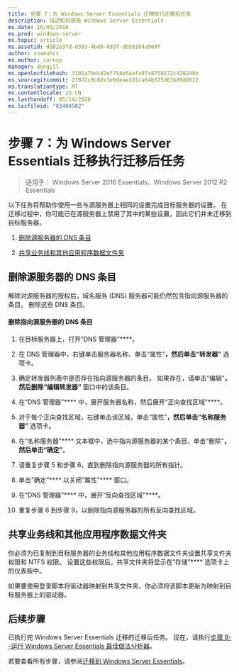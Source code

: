 ```yaml
---
title: 步骤 7：为 Windows Server Essentials 迁移执行迁移后任务
description: 描述如何使用 Windows Server Essentials
ms.date: 10/03/2016
ms.prod: windows-server
ms.topic: article
ms.assetid: d382e3fd-d393-4bd0-883f-db50104a969f
author: nnamuhcs
ms.author: coreyp
manager: dongill
ms.openlocfilehash: 3101a7bdc42ef754e5aafa87a8758172c42824bb
ms.sourcegitcommit: 2f072c0c02e3e0deae331ca64b375d63b89d0522
ms.translationtype: MT
ms.contentlocale: zh-CN
ms.lasthandoff: 05/14/2020
ms.locfileid: "83404502"
---
```

# <a name="step-7-perform-post-migration-tasks-for-the-windows-server-essentials-migration"></a>步骤 7：为 Windows Server Essentials 迁移执行迁移后任务

>适用于： Windows Server 2016 Essentials、Windows Server 2012 R2 Essentials

以下任务将帮助你使用一些与源服务器上相同的设置完成目标服务器的设置。 在迁移过程中，你可能已在源服务器上禁用了其中的某些设置，因此它们并未迁移到目标服务器。  
  
1.  [删除源服务器的 DNS 条目](Step-7--Perform-post-migration-tasks-for-the-Windows-Server-Essentials-migration.md#BKMK_DeleteDNSEntries)  
  
2.  [共享业务线和其他应用程序数据文件夹](Step-7--Perform-post-migration-tasks-for-the-Windows-Server-Essentials-migration.md#BKMK_ShareLineOfBusinessAndOtherApplications)  
  
##  <a name="delete-dns-entries-for-the-source-server"></a><a name="BKMK_DeleteDNSEntries"></a>删除源服务器的 DNS 条目  
 解除对源服务器的授权后，域名服务 (DNS) 服务器可能仍然包含指向源服务器的条目。 删除这些 DNS 条目。  
  
#### <a name="to-delete-dns-entries-that-point-to-the-source-server"></a>删除指向源服务器的 DNS 条目  
  
1.  在目标服务器上，打开“DNS 管理器”****。  
  
2.  在 DNS 管理器中，右键单击服务器名称、单击“属性”****，然后单击“转发器”**** 选项卡。  
  
3.  确定转发器列表中是否存在指向源服务器的条目。 如果存在，请单击“编辑”****，然后删除“编辑转发器”**** 窗口中的该条目。  
  
4.  在“DNS 管理器”**** 中，展开服务器名称，然后展开“正向查找区域”****。  
  
5.  对于每个正向查找区域，右键单击该区域，单击“属性”****，然后单击“名称服务器”**** 选项卡。  
  
6.  在“名称服务器”**** 文本框中，选中指向源服务器的某个条目、单击“删除”****，然后单击“确定”****。  
  
7.  请重复步骤 5 和步骤 6，直到删除指向源服务器的所有指针。  
  
8.  单击“确定”**** 以关闭“属性”**** 窗口。  
  
9. 在“DNS 管理器”**** 中，展开“反向查找区域”****。  
  
10. 重复步骤 6 到步骤 9，以删除指向源服务器的所有反向查找区域。  
  
##  <a name="share-line-of-business-and-other-application-data-folders"></a><a name="BKMK_ShareLineOfBusinessAndOtherApplications"></a>共享业务线和其他应用程序数据文件夹  
 你必须为已复制到目标服务器的业务线和其他应用程序数据文件夹设置共享文件夹权限和 NTFS 权限。 设置这些权限后，共享文件夹将显示在“存储”**** 选项卡上的仪表板中。  
  
 如果要使用登录脚本将驱动器映射到共享文件夹，你必须将该脚本更新为映射到目标服务器上的驱动器。  
  
## <a name="next-steps"></a>后续步骤  
 已执行完 Windows Server Essentials 迁移的迁移后任务。 现在，请执行[步骤 8--运行 Windows Server Essentials 最佳做法分析器](Step-8--Run-the-Windows-Server-Essentials-Best-Practices-Analyzer.md)。  
  

若要查看所有步骤，请参阅[迁移到 Windows Server Essentials](Migrate-from-Previous-Versions-to-Windows-Server-Essentials-or-Windows-Server-Essentials-Experience.md)。


